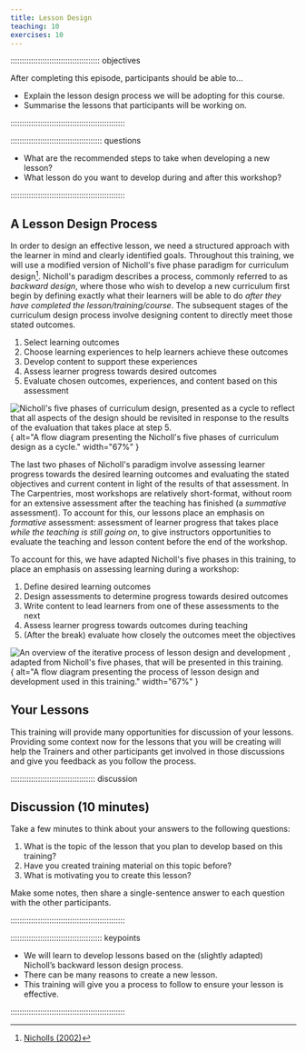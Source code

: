 ```yaml
---
title: Lesson Design
teaching: 10
exercises: 10
---
```


::::::::::::::::::::::::::::::::::::::: objectives

After completing this episode, participants should be able to...

- Explain the lesson design process we will be adopting for this course.
- Summarise the lessons that participants will be working on.

::::::::::::::::::::::::::::::::::::::::::::::::::

:::::::::::::::::::::::::::::::::::::::: questions

- What are the recommended steps to take when developing a new lesson?
- What lesson do you want to develop during and after this workshop?

::::::::::::::::::::::::::::::::::::::::::::::::::

## A Lesson Design Process

In order to design an effective lesson, we need a structured approach with the learner in mind and  clearly identified goals. Throughout this training, we will use a modified version of Nicholl's five phase paradigm for curriculum design[^1].
Nicholl's paradigm describes a process, commonly referred to as _backward design_,
where those who wish to develop a new curriculum first begin by defining
exactly what their learners will be able to do
_after they have completed the lesson/training/course_.
The subsequent stages of the curriculum design process involve designing content
to directly meet those stated outcomes.

1. Select learning outcomes
2. Choose learning experiences to help learners achieve these outcomes
3. Develop content to support these experiences
4. Assess learner progress towards desired outcomes
5. Evaluate chosen outcomes, experiences, and content based on this assessment

![Nicholl's five phases of curriculum design, 
presented as a cycle to reflect that all aspects of the design should be 
revisited in response to the results of the evaluation that takes place at step 5.
](fig/nicholls-five-phases.svg){
alt="A flow diagram presenting the Nicholl's five phases of curriculum design as a cycle."
width="67%"
}

The last two phases of Nicholl's paradigm involve
assessing learner progress towards the desired learning outcomes and
evaluating the stated objectives and current content in light of the results of that assessment.
In The Carpentries, most workshops are relatively short-format,
without room for an extensive assessment after the teaching has finished
(a _summative_ assessment).
To account for this, our lessons place an emphasis on _formative_ assessment:
assessment of learner progress that takes place _while the teaching is still going on_,
to give instructors opportunities to evaluate the teaching and lesson content
before the end of the workshop.

To account for this,
we have adapted Nicholl's five phases in this training,
to place an emphasis on assessing learning during a workshop:

1. Define desired learning outcomes
2. Design assessments to determine progress towards desired outcomes
3. Write content to lead learners from one of these assessments to the next
4. Assess learner progress towards outcomes during teaching
5. (After the break) evaluate how closely the outcomes meet the objectives

![An overview of the iterative process of lesson design and development 
, adapted from Nicholl's five phases,
that will be presented in this training.
](fig/cldt-design-process.svg){
alt="A flow diagram presenting the process of lesson design and development used in this training."
width="67%"
}


## Your Lessons

This training will provide many opportunities for discussion of your lessons.
Providing some context now for the lessons that you will be creating will
help the Trainers and other participants get involved in those discussions
and give you feedback as you follow the process.

:::::::::::::::::::::::::::::::::::::  discussion

## Discussion (10 minutes)

Take a few minutes to think about your answers to the following questions:

1. What is the topic of the lesson that you plan to develop based on this training?
2. Have you created training material on this topic before?
3. What is motivating you to create this lesson?

Make some notes, then share a single-sentence answer to each question with the other participants.


::::::::::::::::::::::::::::::::::::::::::::::::::



:::::::::::::::::::::::::::::::::::::::: keypoints

- We will learn to develop lessons based on the (slightly adapted) Nicholl’s backward lesson design  process.
- There can be many reasons to create a new lesson.
- This training will give you a process to follow to ensure your lesson is effective.

::::::::::::::::::::::::::::::::::::::::::::::::::


[^1]: [Nicholls (2002)](learners/reference.md#litref)
